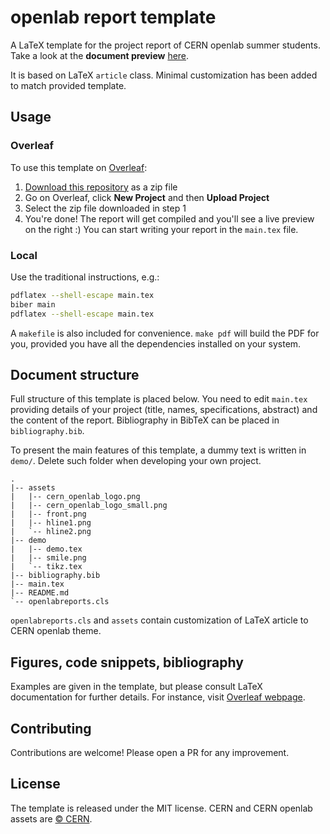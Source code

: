 # openlab report template

A LaTeX template for the project report of CERN openlab summer students. Take a look at the **document preview** [here](preview.pdf).

It is based on LaTeX `article` class. Minimal customization has been added to match provided template.

## Usage

### Overleaf

To use this template on [Overleaf](https://www.overleaf.com):

1. [Download this repository](https://github.com/avivace/openlab-report-template/archive/refs/heads/main.zip) as a zip file
2. Go on Overleaf, click **New Project** and then **Upload Project**
3. Select the zip file downloaded in step 1
4. You're done! The report will get compiled and you'll see a live preview on the right :) You can start writing your report in the `main.tex` file.

### Local

Use the traditional instructions, e.g.:

```bash
pdflatex --shell-escape main.tex
biber main
pdflatex --shell-escape main.tex
```

A `makefile` is also included for convenience. `make pdf` will build the PDF for you, provided you have all the dependencies installed on your system.

## Document structure

Full structure of this template is placed below. You need to edit `main.tex` providing details of your project (title, names, specifications, abstract) and the content of the report. Bibliography in BibTeX can be placed in `bibliography.bib`.

To present the main features of this template, a dummy text is written in `demo/`. Delete such folder when developing your own project.

```
.
|-- assets
|   |-- cern_openlab_logo.png
|   |-- cern_openlab_logo_small.png
|   |-- front.png
|   |-- hline1.png
|   `-- hline2.png
|-- demo
|   |-- demo.tex
|   |-- smile.png
|   `-- tikz.tex
|-- bibliography.bib
|-- main.tex
|-- README.md
`-- openlabreports.cls
```

`openlabreports.cls` and `assets` contain customization of LaTeX article to CERN openlab theme.


## Figures, code snippets, bibliography

Examples are given in the template, but please consult LaTeX documentation for further details. For instance, visit [Overleaf webpage](https://www.overleaf.com/learn/latex/Creating_a_document_in_LaTeX).

## Contributing

Contributions are welcome! Please open a PR for any improvement.

## License

The template is released under the MIT license. CERN and CERN openlab assets are [© CERN](https://copyright.web.cern.ch/). 

